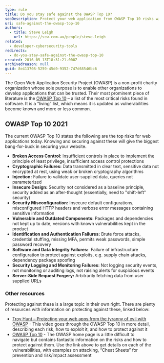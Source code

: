 ```yaml
---
type: rule
title: Do you stay safe against the OWASP Top 10?
seoDescription: Protect your web application from OWASP Top 10 risks with essential security tips and resources.
uri: safe-against-the-owasp-top-10
authors:
  - title: Steve Leigh
    url: https://ssw.com.au/people/steve-leigh
related:
  - developer-cybersecurity-tools
redirects:
  - do-you-stay-safe-against-the-owasp-top-10
created: 2016-05-13T18:31:21.000Z
archivedreason: null
guid: 8e413708-5259-45d0-9352-747d68546bc6
---
```


The Open Web Application Security Project (OWASP) is a non-profit charity organization whose sole purpose is to enable other organizations to develop applications that can be trusted. Their most prominent piece of literature is the [OWASP Top 10](https://owasp.org/Top10/) – a list of the most critical risks found in software. It is a “living” list, which means it is updated as vulnerabilities become known and more or less common.

<!--endintro-->

## OWASP Top 10 2021

The current OWASP Top 10 states the following are the top risks for web applications today. Knowing and securing against these will give the biggest bang-for-buck in securing your website.

* **Broken Access Control:** Insufficient controls in place to implement the principle of least privilege, insufficient access control protections
* **Cryptographic Failures:** Data transmitted in clear text, sensitive data not encrypted at rest, using weak or broken cryptography algorithms
* **Injection:** Failure to validate user-supplied data, queries not parameterized
* **Insecure Design:** Security not considered as a baseline principle, security added as an after-thought (essentially, need to "shift-left" security)
* **Security Misconfiguration:** Insecure default configurations, misconfigured HTTP headers and verbose error messages containing sensitive information
* **Vulnerable and Outdated Components:** Packages and dependencies not kept up to date, versions with known vulnerabilities kept in the product
* **Identification and Authentication Failures:** Brute force attacks, credential stuffing, missing MFA, permits weak passwords, simple password recovery
* **Software and Data Integrity Failures:**  Failure of infrastructure configuration to protect against exploits, e.g. supply chain attacks, dependency package spoofing
* **Security Logging and Monitoring Failures:** Not logging security events, not monitoring or auditing logs, not raising alerts for suspicious events
* **Server-Side Request Forgery:**  Arbitrarily fetching data from user supplied URLs

### Other resources

Protecting against these is a large topic in their own right. There are plenty of resources with information on protecting against these, linked below:

* [Troy Hunt – Protecting your web apps from the tyranny of evil with OWASP](https://tv.ssw.com/1492/protecting-your-web-apps-from-the-tyranny-of-evil-with-owasp) -
This video goes through the OWASP Top 10 in more detail, describing each risk, how to exploit it, and how to protect against it
* [OWASP Top 10](https://owasp.org/www-project-top-ten/) - The OWASP home page is a little difficult to navigate but contains fantastic information on the risks and how to protect against them. Use the link above to get details on each of the vulnerabilities, with examples on attacking, “Cheat Sheets” for prevention and risk/impact assessment

